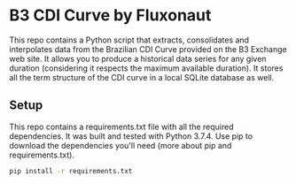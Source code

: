 # B3 CDI Curve by Fluxonaut

This repo contains a Python script that extracts, consolidates and interpolates data from the Brazilian CDI Curve provided on the B3 Exchange web site.
It allows you to produce a historical data series for any given duration (considering it respects the maximum available duration). It stores all the term structure of the CDI curve in a local SQLite database as well.

## Setup

This repo contains a requirements.txt file with all the required dependencies. 
It was built and tested with Python 3.7.4.
Use pip to download the dependencies you'll need (more about pip and requirements.txt). 

```bash
pip install -r requirements.txt
```
